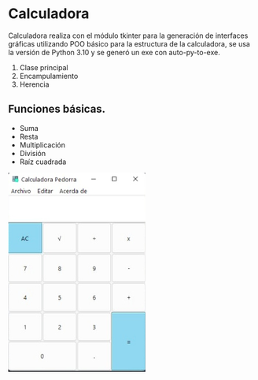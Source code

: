 # Calculadora

Calculadora realiza con el módulo tkinter para la generación de interfaces gráficas
utilizando POO básico para la estructura de la calculadora, se usa la versión
de Python 3.10 y se generó un exe con auto-py-to-exe.

1. Clase principal
2. Encampulamiento
3. Herencia

## Funciones básicas.
* Suma
* Resta
* Multiplicación
* División
* Raíz cuadrada

![Calculadora](calculadora_gui.jpg)
